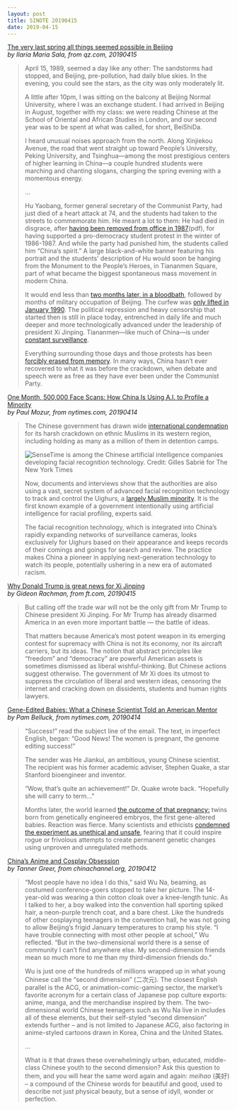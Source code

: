 ```yaml
---
layout: post
title: SINOTE 20190415
date: 2019-04-15
---
```


[The very last spring all things seemed possible in Beijing](https://qz.com/1592502/tiananmen-square-30-years-later-china-has-never-been-so-free/) <br> *by Ilaria Maria Sala, from qz.com, 20190415*

> April 15, 1989, seemed a day like any other: The sandstorms had stopped, and Beijing, pre-pollution, had daily blue skies. In the evening, you could see the stars, as the city was only moderately lit.
>
> A little after 10pm, I was sitting on the balcony at Beijing Normal University, where I was an exchange student. I had arrived in Beijing in August, together with my class: we were reading Chinese at the School of Oriental and African Studies in London, and our second year was to be spent at what was called, for short, BeiShiDa.
>
> I heard unusual noises approach from the north. Along Xinjiekou Avenue, the road that went straight up toward People’s University, Peking University, and Tsinghua—among the most prestigious centers of higher learning in China—a couple hundred students were marching and chanting slogans, charging the spring evening with a momentous energy.
>
> ...
>
> Hu Yaobang, former general secretary of the Communist Party, had just died of a heart attack at 74, and the students had taken to the streets to commemorate him. He meant a lot to them: He had died in disgrace, after [having been removed from office in 1987](https://www.cia.gov/library/readingroom/docs/CIA-RDP04T00907R000200130001-7.pdf)(pdf), for having supported a pro-democracy student protest in the winter of 1986-1987. And while the party had punished him, the students called him “China’s spirit.” A large black-and-white banner featuring his portrait and the students’ description of Hu would soon be hanging from the Monument to the People’s Heroes, in Tiananmen Square, part of what became the biggest spontaneous mass movement in modern China.
>
> It would end less than [two months later, in a bloodbath](http://www.chinafile.com/reporting-opinion/postcard/beijing-autumn), followed by months of military occupation of Beijing. The curfew was [only lifted in January 1990](https://www.deseretnews.com/article/80707/CHINESE-LIFT-MARTIAL-LAW-IN-BEIJING.html). The political repression and heavy censorship that started then is still in place today, entrenched in daily life and much deeper and more technologically advanced under the leadership of president Xi Jinping. Tiananmen—like much of China—is under [constant surveillance](https://blogs.wsj.com/chinarealtime/2014/06/05/one-legacy-of-tiananmen-chinas-100-million-surveillance-cameras/).
>
> Everything surrounding those days and those protests has been [forcibly erased from memory](https://www.theguardian.com/books/booksblog/2015/jul/21/louisa-lim-the-peoples-republic-of-amnesia-tiananmen-revisited-china). In many ways, China hasn’t ever recovered to what it was before the crackdown, when debate and speech were as free as they have ever been under the Communist Party.

[One Month, 500,000 Face Scans: How China Is Using A.I. to Profile a Minority](https://www.nytimes.com/2019/04/14/technology/china-surveillance-artificial-intelligence-racial-profiling.html) <br> *by Paul Mozur, from nytimes.com, 20190414*

> The Chinese government has drawn wide [international condemnation](https://www.nytimes.com/2019/04/08/world/asia/china-muslims-camps.html) for its harsh crackdown on ethnic Muslims in its western region, including holding as many as a million of them in detention camps. 
>
> ![SenseTime is among the Chinese artificial intelligence companies developing facial recognition technology. Credit: Gilles Sabrié for The New York Times](https://static01.nyt.com/images/2019/04/11/business/00chinaprofiling-1/merlin_137008323_51c7d2a2-2429-4cba-9bcc-e379ace76016-superJumbo.jpg)
>
> Now, documents and interviews show that the authorities are also using a vast, secret system of advanced facial recognition technology to track and control the Uighurs, a [largely Muslim minority](https://www.nytimes.com/2018/09/08/world/asia/china-uighur-muslim-detention-camp.html). It is the first known example of a government intentionally using artificial intelligence for racial profiling, experts said.
>
> The facial recognition technology, which is integrated into China’s rapidly expanding networks of surveillance cameras, looks exclusively for Uighurs based on their appearance and keeps records of their comings and goings for search and review. The practice makes China a pioneer in applying next-generation technology to watch its people, potentially ushering in a new era of automated racism.

[Why Donald Trump is great news for Xi Jinping](https://www.ft.com/content/caaf71d8-5f5a-11e9-b285-3acd5d43599e) <br> *by Gideon Rachman, from ft.com, 20190415*

> But calling off the trade war will not be the only gift from Mr Trump to Chinese president Xi Jinping. For Mr Trump has already disarmed America in an even more important battle — the battle of ideas.
>
> That matters because America’s most potent weapon in its emerging contest for supremacy with China is not its economy, nor its aircraft carriers, but its ideas. The notion that abstract principles like “freedom” and “democracy” are powerful American assets is sometimes dismissed as liberal wishful-thinking. But Chinese actions suggest otherwise. The government of Mr Xi does its utmost to suppress the circulation of liberal and western ideas, censoring the internet and cracking down on dissidents, students and human rights lawyers.

[Gene-Edited Babies: What a Chinese Scientist Told an American Mentor](https://www.nytimes.com/2019/04/14/health/gene-editing-babies.html) <br>*by Pam Belluck, from nytimes.com, 20190414*

> “Success!” read the subject line of the email. The text, in imperfect English, began: “Good News! The women is pregnant, the genome editing success!”
>
> The sender was He Jiankui, an ambitious, young Chinese scientist. The recipient was his former academic adviser, Stephen Quake, a star Stanford bioengineer and inventor.
>
> “Wow, that’s quite an achievement!” Dr. Quake wrote back. “Hopefully she will carry to term...”
>
> Months later, the world learned [the outcome of that pregnancy:](https://www.nytimes.com/2018/11/26/health/gene-editing-babies-china.html) twins born from genetically engineered embryos, the first gene-altered babies. Reaction was fierce. Many scientists and ethicists [condemned the experiment as unethical and unsafe](https://www.nytimes.com/2018/12/05/health/crispr-gene-editing-embryos.html), fearing that it could inspire rogue or frivolous attempts to create permanent genetic changes using unproven and unregulated methods.

[China’s Anime and Cosplay Obsession](https://chinachannel.org/2019/04/12/2d/) <br> *by Tanner Greer, from chinachannel.org, 20190412*

> “Most people have no idea I do this,” said Wu Na, beaming, as costumed conference-goers stopped to take her picture. The 14-year-old was wearing a thin cotton cloak over a knee-length tunic. As I talked to her, a boy walked into the convention hall sporting spiked hair, a neon-purple trench coat, and a bare chest. Like the hundreds of other cosplaying teenagers in the convention hall, he was not going to allow Beijing’s frigid January temperatures to cramp his style. “I have trouble connecting with most other people at school,” Wu reflected. “But in the two-dimensional world there is a sense of community I can’t find anywhere else. My second-dimension friends mean so much more to me than my third-dimension friends do.”
>
> Wu is just one of the hundreds of millions wrapped up in what young Chinese call the “second dimension” (二次元). The closest English parallel is the ACG, or animation-comic-gaming sector, the market’s favorite acronym for a certain class of Japanese pop culture exports: anime, manga, and the merchandise inspired by them. The two-dimensional world Chinese teenagers such as Wu Na live in includes all of these elements, but their self-styled “second dimension” extends further – and is not limited to Japanese ACG, also factoring in anime-styled cartoons drawn in Korea, China and the United States.
>
> ...
>
> What is it that draws these overwhelmingly urban, educated, middle-class Chinese youth to the second dimension? Ask this question to them, and you will hear the same word again and again: *meihao* (美好) – a compound of the Chinese words for beautiful and good, used to describe not just physical beauty, but a sense of idyll, wonder or perfection.